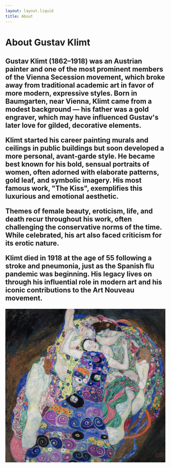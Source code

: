 ```yaml
---
layout: layout.liquid
title: About
---
```


# About **Gustav Klimt**
<h2> Gustav Klimt (1862–1918) was an Austrian painter and one of the most prominent members of the Vienna Secession movement, which broke away from traditional academic art in favor of more modern, expressive styles. Born in Baumgarten, near Vienna, Klimt came from a modest background — his father was a gold engraver, which may have influenced Gustav's later love for gilded, decorative elements.

Klimt started his career painting murals and ceilings in public buildings but soon developed a more personal, avant-garde style. He became best known for his bold, sensual portraits of women, often adorned with elaborate patterns, gold leaf, and symbolic imagery. His most famous work, "The Kiss", exemplifies this luxurious and emotional aesthetic.

Themes of female beauty, eroticism, life, and death recur throughout his work, often challenging the conservative norms of the time. While celebrated, his art also faced criticism for its erotic nature.

Klimt died in 1918 at the age of 55 following a stroke and pneumonia, just as the Spanish flu pandemic was beginning. His legacy lives on through his influential role in modern art and his iconic contributions to the Art Nouveau movement. </h2>
<img class="about" alt="Gustav Klimt's 'The Virgin' " src="/images/klimt.png" width="500" />